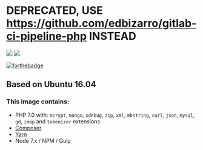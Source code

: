# DEPRECATED, USE https://github.com/edbizarro/gitlab-ci-pipeline-php INSTEAD

[![](https://images.microbadger.com/badges/version/edbizarro/gitlab-ci-runner-php7.svg)](http://microbadger.com/images/edbizarro/gitlab-ci-runner-php7 "Get your own version badge on microbadger.com") [![](https://images.microbadger.com/badges/image/edbizarro/gitlab-ci-runner-php7.svg)](http://microbadger.com/images/edbizarro/gitlab-ci-runner-php7 "Get your own image badge on microbadger.com")

[![forthebadge](http://forthebadge.com/images/badges/built-by-developers.svg)](http://forthebadge.com)


## Based on Ubuntu 16.04

### This image contains:

- PHP 7.0 with: ```mcrypt```, ```mongo```, ```xdebug```, ```zip```, ```xml```, ```mbstring```, ```curl```, ```json```, ```mysql```, ```gd```, ```imap``` and ```tokenizer``` extensions
- [Composer](https://getcomposer.org/)
- [Yarn](https://yarnpkg.com)
- Node 7.x / NPM / Gulp
